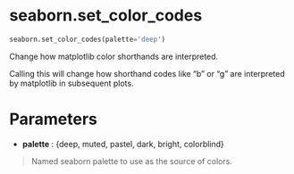 # seaborn.set_color_codes

```python
seaborn.set_color_codes(palette='deep')
```

Change how matplotlib color shorthands are interpreted.

Calling this will change how shorthand codes like “b” or “g” are interpreted by matplotlib in subsequent plots.



# Parameters

- **palette** : {deep, muted, pastel, dark, bright, colorblind}

> Named seaborn palette to use as the source of colors.

